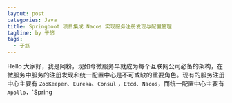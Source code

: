 ```yaml
---
layout: post
categories: Java
title: Springboot 项目集成 Nacos 实现服务注册发现与配置管理
tagline: by 子悠
tags: 
  - 子悠
---
```


Hello 大家好，我是阿粉，现如今微服务早就成为每个互联网公司必备的架构，在微服务中服务的注册发现和统一配置中心是不可或缺的重要角色。现有的服务注册中心主要有 `ZooKeeper`、`Eureka`、`Consul` ，`Etcd`、`Nacos`，而统一配置中心主要有 `Apollo`，`Spring 
